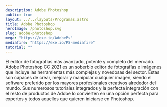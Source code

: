 ```yaml
---
description: Adobe Photoshop
public: true
layout: ../../layouts/Programas.astro
title: Adobe Photoshop
heroImage: /photoshop.svg
slug: adobe-photoshop
mega: "https://exe.io/AdobePs"
mediafire: "https://exe.io/PS-mediafire"
tutorial: ""
---
```


El editor de fotografías más avanzado, potente y completo del mercado.
Adobe Photoshop CC 2021 es un soberbio editor de fotografías e imágenes que incluye las herramientas más complejas y novedosas del sector. Éstas son capaces de crear, mejorar y manipular cualquier imagen, siendo el software preferido por los mayores profesionales creativos alrededor del mundo. Sus numerosos tutoriales integrados y la perfecta integración con el resto de productos de Adobe lo convierten en una opción perfecta para expertos y todos aquellos que quieren iniciarse en Photoshop.
